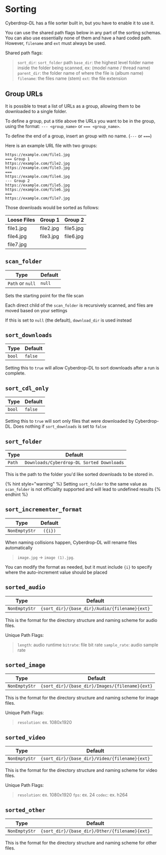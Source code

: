 # Sorting

Cyberdrop-DL has a file sorter built in, but you have to enable it to use it.

You can use the shared path flags below in any part of the sorting schemas. You can also use essentially none of them and have a hard coded path. However, `filename` and `ext` must always be used.

Shared path flags:

> `sort_dir`: `sort_folder` path
> `base_dir`: the highest level folder name inside the folder being scanned, ex: (model name / thread name)
> `parent_dir`: the folder name of where the file is (album name)
> `filename`: the files name (stem)
> `ext`: the file extension

## Group URLs

It is possible to treat a list of URLs as a group, allowing them to be downloaded to a single folder.

To define a group, put a title above the URLs you want to be in the group, using the format: `--- <group_name>` or `=== <group_name>`.

To define the end of a group, insert an group with no name. (`---` or `===`)

Here is an example URL file with two groups:

```
https://example.com/file1.jpg
=== Group 1
https://example.com/file2.jpg
https://example.com/file3.jpg
===
https://example.com/file4.jpg
--- Group 2
https://example.com/file5.jpg
https://example.com/file6.jpg
===
https://example.com/file7.jpg
```

Those downloads would be sorted as follows:

| Loose Files | Group 1   | Group 2   |
|-------------|-----------|-----------|
| file1.jpg   | file2.jpg | file5.jpg |
| file4.jpg   | file3.jpg | file6.jpg |
| file7.jpg   |           |           |


## `scan_folder`

| Type           | Default  |
|----------------|----------|
| `Path` or `null` | `null`|

Sets the starting point for the file scan

Each direct child of the `scan_folder` is recursively scanned, and files are moved based on your settings

If this is set to `null` (the default), `download_dir` is used instead

## `sort_downloads`

| Type           | Default  |
|----------------|----------|
| `bool` | `false`|

Setting this to `true` will allow Cyberdrop-DL to sort downloads after a run is complete.

## `sort_cdl_only`

| Type           | Default  |
|----------------|----------|
| `bool` | `false`|

Setting this to `true` will sort only files that were downloaded by Cyberdrop-DL. Does nothing if `sort_downloads` is set to `false`

## `sort_folder`

| Type           | Default  |
|----------------|----------|
| `Path` | `Downloads/Cyberdrop-DL Sorted Downloads`|

This is the path to the folder you'd like sorted downloads to be stored in.


{% hint style="warning" %}
Setting `sort_folder` to the same value as `scan_folder` is not officiality supported and will lead to undefined results
{% endhint %}

## `sort_incrementer_format`

| Type           | Default  |
|----------------|----------|
| `NonEmptyStr` | ` ({i})`|

When naming collisions happen, Cyberdrop-DL will rename files automatically
> `image.jpg` -> `image (1).jpg`.

You can modify the format as needed, but it must include `{i}` to specify where the auto-increment value should be placed

## `sorted_audio`

| Type           | Default  |
|----------------|----------|
| `NonEmptyStr` | `{sort_dir}/{base_dir}/Audio/{filename}{ext}`|

This is the format for the directory structure and naming scheme for audio files.

Unique Path Flags:

> `length`: audio runtime
> `bitrate`: file bit rate
> `sample_rate`: audio sample rate

## `sorted_image`

| Type           | Default  |
|----------------|----------|
| `NonEmptyStr` | `{sort_dir}/{base_dir}/Images/{filename}{ext}`|

This is the format for the directory structure and naming scheme for image files.

Unique Path Flags:

> `resolution`: ex. 1080x1920

## `sorted_video`

| Type           | Default  |
|----------------|----------|
| `NonEmptyStr` | `{sort_dir}/{base_dir}/Video/{filename}{ext}`|

This is the format for the directory structure and naming scheme for video files.

Unique Path Flags:

> `resolution`: ex. 1080x1920
> `fps`: ex. 24
> `codec`: ex. h264

## `sorted_other`

| Type           | Default  |
|----------------|----------|
| `NonEmptyStr` | `{sort_dir}/{base_dir}/Other/{filename}{ext}`|

This is the format for the directory structure and naming scheme for other files.
